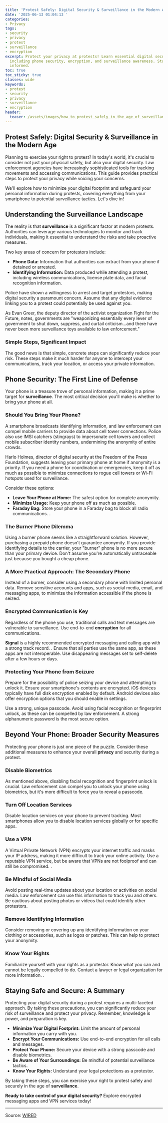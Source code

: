 ```yaml
---
title: 'Protest Safely: Digital Security & Surveillance in the Modern Age'
date: '2025-06-13 01:04:13 '
categories:
- Privacy
tags:
- security
- privacy
- protest
- surveillance
- encryption
excerpt: Protect your privacy at protests! Learn essential digital security tips,
  including phone security, encryption, and surveillance awareness. Stay safe and
  informed.
toc: true
toc_sticky: true
classes: wide
keywords:
- protest
- security
- privacy
- surveillance
- encryption
header:
  teaser: /assets/images/how_to_protest_safely_in_the_age_of_surveillance_20250613010412.jpg
---
```


## Protest Safely: Digital Security & Surveillance in the Modern Age

Planning to exercise your right to protest? In today's world, it's crucial to consider not just your physical safety, but also your digital security. Law enforcement agencies have increasingly sophisticated tools for tracking movements and accessing communications. This guide provides practical steps to protect your privacy while voicing your concerns.

We'll explore how to minimize your digital footprint and safeguard your personal information during protests, covering everything from your smartphone to potential surveillance tactics. Let's dive in!

## Understanding the Surveillance Landscape

The reality is that **surveillance** is a significant factor at modern protests. Authorities can leverage various technologies to monitor and track individuals, making it essential to understand the risks and take proactive measures.

Two key areas of concern for protestors include:

*   **Phone Data:** Information that authorities can extract from your phone if detained or arrested.
*   **Identifying Information:** Data produced while attending a protest, including wireless communications, license plate data, and facial recognition information.

Police have shown a willingness to arrest and target protestors, making digital security a paramount concern. Assume that any digital evidence linking you to a protest could potentially be used against you.

As Evan Greer, the deputy director of the activist organization Fight for the Future, notes, governments are "weaponizing essentially every lever of government to shut down, suppress, and curtail criticism...and there have never been more surveillance toys available to law enforcement."

### Simple Steps, Significant Impact

The good news is that simple, concrete steps can significantly reduce your risk. These steps make it much harder for anyone to intercept your communications, track your location, or access your private information.

## Phone Security: The First Line of Defense

Your phone is a treasure trove of personal information, making it a prime target for **surveillance**. The most critical decision you'll make is whether to bring your phone at all. 

### Should You Bring Your Phone?

A smartphone broadcasts identifying information, and law enforcement can compel mobile carriers to provide data about cell tower connections. Police also use IMSI catchers (stingrays) to impersonate cell towers and collect mobile subscriber identity numbers, undermining the anonymity of entire crowds.

Harlo Holmes, director of digital security at the Freedom of the Press Foundation, suggests leaving your primary phone at home if anonymity is a priority. If you need a phone for coordination or emergencies, keep it off as much as possible to minimize connections to rogue cell towers or Wi-Fi hotspots used for surveillance.

Consider these options:

*   **Leave Your Phone at Home:** The safest option for complete anonymity.
*   **Minimize Usage:** Keep your phone off as much as possible.
*   **Faraday Bag:** Store your phone in a Faraday bag to block all radio communications. .

### The Burner Phone Dilemma

Using a burner phone seems like a straightforward solution. However, purchasing a prepaid phone doesn't guarantee anonymity. If you provide identifying details to the carrier, your "burner" phone is no more secure than your primary device. Don't assume you're automatically untraceable just because you bought a cheap phone.

### A More Practical Approach: The Secondary Phone

Instead of a burner, consider using a secondary phone with limited personal data. Remove sensitive accounts and apps, such as social media, email, and messaging apps, to minimize the information accessible if the phone is seized.

### Encrypted Communication is Key

Regardless of the phone you use, traditional calls and text messages are vulnerable to surveillance. Use end-to-end **encryption** for all communications. 

**Signal** is a highly recommended encrypted messaging and calling app with a strong track record. . Ensure that all parties use the same app, as these apps are not interoperable. Use disappearing messages set to self-delete after a few hours or days.

### Protecting Your Phone from Seizure

Prepare for the possibility of police seizing your device and attempting to unlock it. Ensure your smartphone's contents are encrypted. iOS devices typically have full disk encryption enabled by default. Android devices also offer encryption options that you should enable in settings.

Use a strong, unique passcode. Avoid using facial recognition or fingerprint unlock, as these can be compelled by law enforcement. A strong alphanumeric password is the most secure option.

## Beyond Your Phone: Broader Security Measures

Protecting your phone is just one piece of the puzzle. Consider these additional measures to enhance your overall **privacy** and security during a protest.

### Disable Biometrics

As mentioned above, disabling facial recognition and fingerprint unlock is crucial. Law enforcement can compel you to unlock your phone using biometrics, but it's more difficult to force you to reveal a passcode.

### Turn Off Location Services

Disable location services on your phone to prevent tracking. Most smartphones allow you to disable location services globally or for specific apps.

### Use a VPN

A Virtual Private Network (VPN) encrypts your internet traffic and masks your IP address, making it more difficult to track your online activity. Use a reputable VPN service, but be aware that VPNs are not foolproof and can still be compromised. .

### Be Mindful of Social Media

Avoid posting real-time updates about your location or activities on social media. Law enforcement can use this information to track you and others. Be cautious about posting photos or videos that could identify other protestors.

### Remove Identifying Information

Consider removing or covering up any identifying information on your clothing or accessories, such as logos or patches. This can help to protect your anonymity.

### Know Your Rights

Familiarize yourself with your rights as a protestor. Know what you can and cannot be legally compelled to do. Contact a lawyer or legal organization for more information. .

## Staying Safe and Secure: A Summary

Protecting your digital security during a protest requires a multi-faceted approach. By taking these precautions, you can significantly reduce your risk of surveillance and protect your privacy. Remember, knowledge is power, and preparation is key.

*   **Minimize Your Digital Footprint:** Limit the amount of personal information you carry with you.
*   **Encrypt Your Communications:** Use end-to-end encryption for all calls and messages.
*   **Protect Your Phone:** Secure your device with a strong passcode and disable biometrics.
*   **Be Aware of Your Surroundings:** Be mindful of potential surveillance tactics.
*   **Know Your Rights:** Understand your legal protections as a protestor.

By taking these steps, you can exercise your right to protest safely and securely in the age of **surveillance**.

**Ready to take control of your digital security?** Explore encrypted messaging apps and VPN services today!

---

Source: [WIRED](https://www.wired.com/story/how-to-protest-safely-surveillance-digital-privacy/)